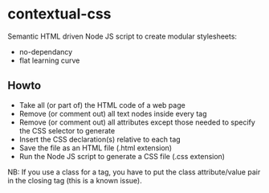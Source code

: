 # contextual-css


Semantic HTML driven Node JS script to create modular stylesheets:
+  no-dependancy
+  flat learning curve


## Howto

+  Take all (or part of) the HTML code of a web page
+  Remove (or comment out) all text nodes inside every tag
+  Remove (or comment out) all attributes except those needed to specify the CSS selector to generate
+  Insert the CSS declaration(s) relative to each tag
+  Save the file as an HTML file (.html extension)
+  Run the Node JS script to generate a CSS file (.css extension)

NB: If you use a class for a tag, you have to put the class attribute/value pair in the closing tag (this is a known issue).